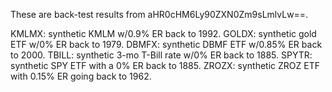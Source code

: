 These are back-test results from aHR0cHM6Ly90ZXN0Zm9sLmlvLw==.

KMLMX: synthetic KMLM w/0.9% ER back to 1992.
GOLDX: synthetic gold ETF w/0% ER back to 1979.
DBMFX: synthetic DBMF ETF w/0.85% ER back to 2000.
TBILL: synthetic 3-mo T-Bill rate w/0% ER back to 1885.
SPYTR: synthetic SPY ETF with a 0% ER back to 1885.
ZROZX: synthetic ZROZ ETF with 0.15% ER going back to 1962.